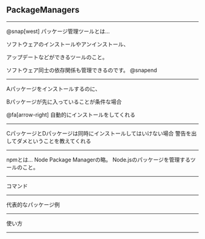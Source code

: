 ## PackageManagers

---

@snap[west]
パッケージ管理ツールとは…

ソフトウェアのインストールやアンインストール、

アップデートなどができるツールのこと。

ソフトウェア同士の依存関係も管理できるのです。
@snapend

---

Aパッケージをインストールするのに、

Bパッケージが先に入っていることが条件な場合

@fa[arrow-right] 自動的にインストールをしてくれる

---

CパッケージとDパッケージは同時にインストールしてはいけない場合
警告を出してダメということを教えてくれる

---

npmとは…
Node Package Managerの略。
Node.jsのパッケージを管理するツールのこと。

---

コマンド

---

代表的なパッケージ例

---

使い方

---
